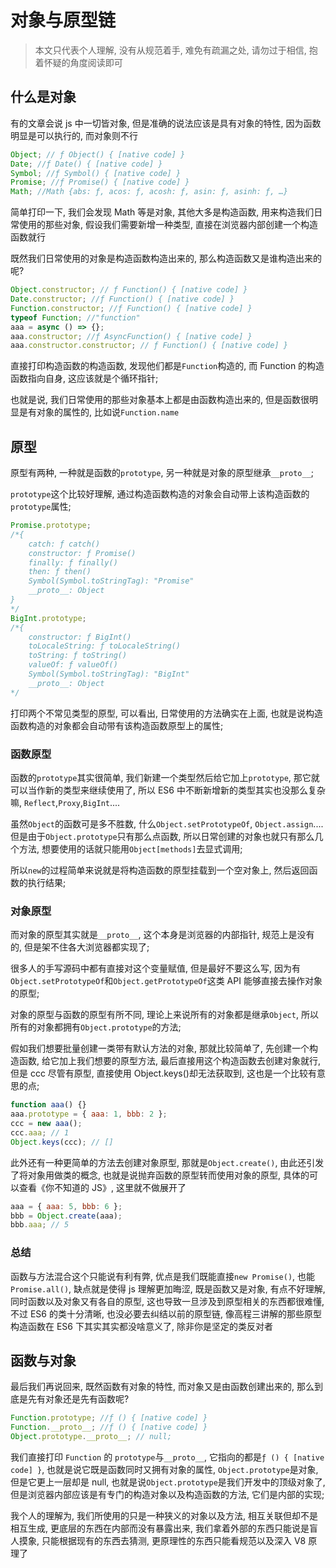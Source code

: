 # 对象与原型链

> 本文只代表个人理解, 没有从规范着手, 难免有疏漏之处, 请勿过于相信, 抱着怀疑的角度阅读即可

## 什么是对象

有的文章会说 js 中一切皆对象, 但是准确的说法应该是具有对象的特性, 因为函数明显是可以执行的, 而对象则不行

```js
Object; // ƒ Object() { [native code] }
Date; //ƒ Date() { [native code] }
Symbol; //ƒ Symbol() { [native code] }
Promise; //ƒ Promise() { [native code] }
Math; //Math {abs: ƒ, acos: ƒ, acosh: ƒ, asin: ƒ, asinh: ƒ, …}
```

简单打印一下, 我们会发现 Math 等是对象, 其他大多是构造函数, 用来构造我们日常使用的那些对象, 假设我们需要新增一种类型, 直接在浏览器内部创建一个构造函数就行

既然我们日常使用的对象是构造函数构造出来的, 那么构造函数又是谁构造出来的呢?

```js
Object.constructor; // ƒ Function() { [native code] }
Date.constructor; //ƒ Function() { [native code] }
Function.constructor; //ƒ Function() { [native code] }
typeof Function; //"function"
aaa = async () => {};
aaa.constructor; //ƒ AsyncFunction() { [native code] }
aaa.constructor.constructor; // ƒ Function() { [native code] }
```

直接打印构造函数的构造函数, 发现他们都是`Function`构造的, 而 Function 的构造函数指向自身, 这应该就是个循环指针;

也就是说, 我们日常使用的那些对象基本上都是由函数构造出来的, 但是函数很明显是有对象的属性的, 比如说`Function.name`

## 原型

原型有两种, 一种就是函数的`prototype`, 另一种就是对象的原型继承`__proto__`;

`prototype`这个比较好理解, 通过构造函数构造的对象会自动带上该构造函数的`prototype`属性;

```js
Promise.prototype;
/*{
    catch: ƒ catch()
    constructor: ƒ Promise()
    finally: ƒ finally()
    then: ƒ then()
    Symbol(Symbol.toStringTag): "Promise"
    __proto__: Object
}
*/
BigInt.prototype;
/*{
    constructor: ƒ BigInt()
    toLocaleString: ƒ toLocaleString()
    toString: ƒ toString()
    valueOf: ƒ valueOf()
    Symbol(Symbol.toStringTag): "BigInt"
    __proto__: Object
*/
```

打印两个不常见类型的原型, 可以看出, 日常使用的方法确实在上面, 也就是说构造函数构造的对象都会自动带有该构造函数原型上的属性;

### 函数原型

函数的`prototype`其实很简单, 我们新建一个类型然后给它加上`prototype`, 那它就可以当作新的类型来继续使用了, 所以 ES6 中不断新增新的类型其实也没那么复杂嘛, `Reflect`,`Proxy`,`BigInt`....

虽然`Object`的函数可是多不胜数, 什么`Object.setPrototypeOf`, `Object.assign`....但是由于`Object.prototype`只有那么点函数, 所以日常创建的对象也就只有那么几个方法, 想要使用的话就只能用`Object[methods]`去显式调用;

所以`new`的过程简单来说就是将构造函数的原型挂载到一个空对象上, 然后返回函数的执行结果;

### 对象原型

而对象的原型其实就是`__proto__`, 这个本身是浏览器的内部指针, 规范上是没有的, 但是架不住各大浏览器都实现了;

很多人的手写源码中都有直接对这个变量赋值, 但是最好不要这么写, 因为有`Object.setPrototypeOf`和`Object.getPrototypeOf`这类 API 能够直接去操作对象的原型;

对象的原型与函数的原型有所不同, 理论上来说所有的对象都是继承`Object`, 所以所有的对象都拥有`Object.prototype`的方法;

假如我们想要批量创建一类带有默认方法的对象, 那就比较简单了, 先创建一个构造函数, 给它加上我们想要的原型方法, 最后直接用这个构造函数去创建对象就行, 但是 ccc 尽管有原型, 直接使用 Object.keys()却无法获取到, 这也是一个比较有意思的点;

```js
function aaa() {}
aaa.prototype = { aaa: 1, bbb: 2 };
ccc = new aaa();
ccc.aaa; // 1
Object.keys(ccc); // []
```

此外还有一种更简单的方法去创建对象原型, 那就是`Object.create()`, 由此还引发了将对象用做类的概念, 也就是说抛弃函数的原型转而使用对象的原型, 具体的可以查看《你不知道的 JS》, 这里就不做展开了

```js
aaa = { aaa: 5, bbb: 6 };
bbb = Object.create(aaa);
bbb.aaa; // 5
```

### 总结

函数与方法混合这个只能说有利有弊, 优点是我们既能直接`new Promise()`, 也能`Promise.all()`, 缺点就是使得 js 理解更加晦涩, 既是函数又是对象, 有点不好理解, 同时函数以及对象又有各自的原型, 这也导致一旦涉及到原型相关的东西都很难懂, 不过 ES6 的类十分清晰, 也没必要去纠结以前的原型链, 像高程三讲解的那些原型构造函数在 ES6 下其实其实都没啥意义了, 除非你是坚定的类反对者

## 函数与对象

最后我们再说回来, 既然函数有对象的特性, 而对象又是由函数创建出来的, 那么到底是先有对象还是先有函数呢?

```js
Function.prototype; //ƒ () { [native code] }
Function.__proto__; //ƒ () { [native code] }
Object.prototype.__proto__; // null;
```

我们直接打印 `Function` 的 `prototype`与`__proto__`, 它指向的都是`ƒ () { [native code] }`, 也就是说它既是函数同时又拥有对象的属性, `Object.prototype`是对象, 但是它更上一层却是 null, 也就是说`Object.prototype`是我们开发中的顶级对象了, 但是浏览器内部应该是有专门的构造对象以及构造函数的方法, 它们是内部的实现;

我个人的理解为, 我们所使用的只是一种狭义的对象以及方法, 相互关联但却不是相互生成, 更底层的东西在内部而没有暴露出来, 我们拿着外部的东西只能说是盲人摸象, 只能根据现有的东西去猜测, 更原理性的东西只能看规范以及深入 V8 原理了
